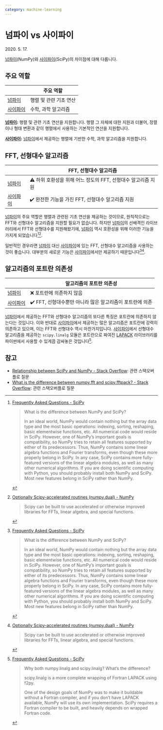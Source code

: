 ```yaml
---
category: machine-learning
---
```


# 넘파이 vs 사이파이

<time id="published" datetime="2020-05-17">2020. 5. 17.</time>

[넘파이]\(NumPy)와 [사이파이]\(SciPy)의 차이점에 대해 다룹니다.

[넘파이]: https://numpy.org/

[사이파이]: https://scipy.org/

## 주요 역할

|| 주요 역할 |
|---|---|
| [넘파이] | 행렬 및 관련 기초 연산 |
| [사이파이] | 수학, 과학 알고리즘 |

**[넘파이]:** 행렬 및 관련 기초 연산을 지원합니다. 행렬 그 자체에 대한 지원과 더불어, 정렬이나 형태 변환과 같이 행렬에서 사용하는 기본적인 연산을 지원합니다.

**[사이파이]:** [넘파이]에서 제공하는 행렬에 기반한 수학, 과학 알고리즘을 지원합니다.

## FFT, 선형대수 알고리즘

|| FFT, 선형대수 알고리즘 |
|---|---|
| [넘파이] | ⚠️ 하위 호환성을 위해 어느 정도의 FFT, 선형대수 알고리즘 지원 |
| [사이파이] | ✔️ 완전한 기능을 가진 FFT, 선형대수 알고리즘 지원 |

[넘파이]의 주요 역할은 행렬과 관련된 기초 연산을 제공하는 것이므로, 원칙적으로는 FFT와 선형대수 알고리즘을 지원할 필요가 없습니다. 하지만 [넘파이]의 선배격인 라이브러리에서 FFT와 선형대수를 지원해왔기에, [넘파이] 역시 호환성을 위해 이러한 기능을 가지게 되었습니다[^faq-scipy][^numpy-dual-numpy].

일반적인 경우라면 [넘파이] 대신 [사이파이]에 있는 FFT, 선형대수 알고리즘을 사용하는 것이 좋습니다. 대부분의 새로운 기능은 [사이파이]에서만 제공하기 때문입니다[^faq-scipy][^numpy-dual-numpy].

[^faq-scipy]: [Frequently Asked Questions - SciPy](https://www.scipy.org/scipylib/faq.html#what-is-the-difference-between-numpy-and-scipy)

    > What is the difference between NumPy and SciPy?
    >
    > In an ideal world, NumPy would contain nothing but the array data type and the most basic operations: indexing, sorting, reshaping, basic elementwise functions, etc. All numerical code would reside in SciPy. However, one of NumPy’s important goals is compatibility, so NumPy tries to retain all features supported by either of its predecessors. Thus, NumPy contains some linear algebra functions and Fourier transforms, even though these more properly belong in SciPy. In any case, SciPy contains more fully-featured versions of the linear algebra modules, as well as many other numerical algorithms. If you are doing scientific computing with Python, you should probably install both NumPy and SciPy. Most new features belong in SciPy rather than NumPy.

[^numpy-dual-numpy]: [Optionally Scipy-accelerated routines (numpy.dual) - NumPy](https://numpy.org/doc/stable/reference/routines.dual.html)

    > Scipy can be built to use accelerated or otherwise improved libraries for FFTs, linear algebra, and special functions.

## 알고리즘의 포트란 의존성

|| 알고리즘의 포트란 의존성 |
|---|---|
| [넘파이] | ❌ 포트란에 의존하지 않음 |
| [사이파이] | ✔️ FFT, 선형대수뿐만 아니라 많은 알고리즘이 포트란에 의존 |

[넘파이]에서 제공하는 FFT와 선형대수 알고리즘의 또다른 특징은 포트란에 의존하지 않는다는 것입니다. 이와 반대로 [사이파이]에서 제공하는 많은 알고리즘은 포트란에 강력히 의존하고 있으며, 이는 FFT와 선형대수 역시 마찬가지입니다. [사이파이]에서 선형대수 알고리즘을 제공하는 `scipy.linalg` 모듈은 포트란으로 짜여진 [LAPACK](http://www.netlib.org/lapack/) 라이브러리를 파이썬에서 사용할 수 있게끔 감싸놓은 것입니다[^wrapping-of-fortran-lapack-scipy].

[^wrapping-of-fortran-lapack-scipy]: [Frequently Asked Questions - SciPy](https://www.scipy.org/scipylib/faq.html#why-both-numpy-linalg-and-scipy-linalg-what-s-the-difference)

    > Why both numpy.linalg and scipy.linalg? What’s the difference?
    >
    > scipy.linalg is a more complete wrapping of Fortran LAPACK using f2py.
    >
    > One of the design goals of NumPy was to make it buildable without a Fortran compiler, and if you don’t have LAPACK available, NumPy will use its own implementation. SciPy requires a Fortran compiler to be built, and heavily depends on wrapped Fortran code.

## 참고

- [Relationship between SciPy and NumPy - Stack Overflow](https://stackoverflow.com/questions/6200910/relationship-between-scipy-and-numpy): 관련 스택오버플로 질문
- [What is the difference between numpy.fft and scipy.fftpack? - Stack Overflow](https://stackoverflow.com/questions/6363154/what-is-the-difference-between-numpy-fft-and-scipy-fftpack): 관련 스택오버플로 질문

